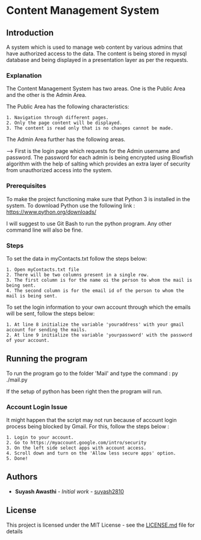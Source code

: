 # Content Management System

## Introduction

A system which is used to manage web content by various admins that have authorized access to the data. The content 
is being stored in mysql database and being displayed in a presentation layer as per the requests. 

### Explanation

The Content Management System has two areas. One is the Public Area and the other is the Admin Area.

The Public Area has the following characteristics:

```
1. Navigation through different pages.
2. Only the page content will be displayed.
3. The content is read only that is no changes cannot be made.
```
The Admin Area further has the following areas.

--> First is the login page which requests for the Admin username and password. The password for each admin is being 
encrypted using Blowfish algorithm with the help of salting which provides an extra layer of security from unauthorized access into the system.


### Prerequisites


To make the project functioning make sure that Python 3 is installed in the system.
To download Python use the following link : https://www.python.org/downloads/

I will suggest to use Git Bash to run the python program. Any other command line will also be fine.


### Steps

To set the data in myContacts.txt follow the steps below:

```
1. Open myContacts.txt file 
2. There will be two columns present in a single row.
3. The first column is for the name oi the person to whom the mail is being sent.
4. The second column is for the email id of the person to whom the mail is being sent.
```

To set the login information to your own account through which the emails will be sent, follow the steps below:


```
1. At line 8 initialize the variable 'youraddress' with your gmail account for sending the mails.
2. At line 9 initialize the variable 'yourpassword' with the password of your account.  
```

## Running the program

To run the program go to the folder 'Mail' and type the command : py ./mail.py 

If the setup of python has been right then the program will run.

### Account Login Issue

It might happen that the script may not run because of account login process being blocked by Gmail.
For this, follow the steps below :

```
1. Login to your account.
2. Go to https://myaccount.google.com/intro/security
3. On the left side select apps with account access.
4. Scroll down and turn on the 'Allow less secure apps' option.
5. Done!
```




## Authors

* **Suyash Awasthi** - *Initial work* - [suyash2810](https://github.com/suyash2810)

## License

This project is licensed under the MIT License - see the [LICENSE.md](https://github.com/Suyash2810/Mail/blob/master/LICENSE) file for details

